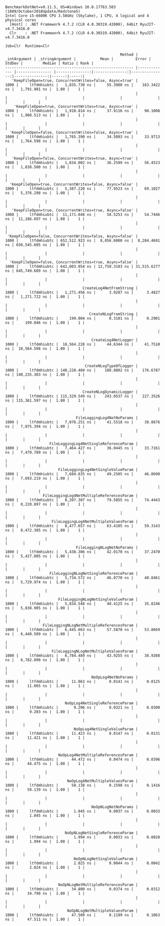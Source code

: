 
    BenchmarkDotNet=v0.11.5, OS=Windows 10.0.17763.503 (1809/October2018Update/Redstone5)
    Intel Core i5-6600K CPU 3.50GHz (Skylake), 1 CPU, 4 logical and 4 physical cores
      [Host] : .NET Framework 4.7.2 (CLR 4.0.30319.42000), 64bit RyuJIT-v4.7.3416.0
      Clr    : .NET Framework 4.7.2 (CLR 4.0.30319.42000), 64bit RyuJIT-v4.7.3416.0

    Job=Clr  Runtime=Clr  

                                                        Method | _intArgument | _stringArgument |           Mean |          Error |         StdDev |         Median | Ratio | Rank |
    ---------------------------------------------------------- |------------- |---------------- |---------------:|---------------:|---------------:|---------------:|------:|-----:|
       'KeepFileOpen=true, ConcurrentWrites=false, Async=true' |         1000 |     ltfdmhiubtc |   1,835.730 ns |     55.3980 ns |    163.3422 ns |   1,791.901 ns |  1.00 |    1 |
                                                               |              |                 |                |                |                |                |       |      |
        'KeepFileOpen=true, ConcurrentWrites=true, Async=true' |         1000 |     ltfdmhiubtc |   1,910.814 ns |     37.9116 ns |     90.1008 ns |   1,908.513 ns |  1.00 |    1 |
                                                               |              |                 |                |                |                |                |       |      |
      'KeepFileOpen=false, ConcurrentWrites=false, Async=true' |         1000 |     ltfdmhiubtc |   1,765.390 ns |     34.5893 ns |     33.9713 ns |   1,764.598 ns |  1.00 |    1 |
                                                               |              |                 |                |                |                |                |       |      |
       'KeepFileOpen=false, ConcurrentWrites=true, Async=true' |         1000 |     ltfdmhiubtc |   1,834.002 ns |     36.2599 ns |     56.4523 ns |   1,838.500 ns |  1.00 |    1 |
                                                               |              |                 |                |                |                |                |       |      |
      'KeepFileOpen=true, ConcurrentWrites=false, Async=false' |         1000 |     ltfdmhiubtc |   5,387.220 ns |     77.9523 ns |     69.1027 ns |   5,376.298 ns |  1.00 |    1 |
                                                               |              |                 |                |                |                |                |       |      |
       'KeepFileOpen=true, ConcurrentWrites=true, Async=false' |         1000 |     ltfdmhiubtc |  11,171.048 ns |     58.5253 ns |     54.7446 ns |  11,186.697 ns |  1.00 |    1 |
                                                               |              |                 |                |                |                |                |       |      |
     'KeepFileOpen=false, ConcurrentWrites=false, Async=false' |         1000 |     ltfdmhiubtc | 652,512.923 ns |  8,856.6000 ns |  8,284.4691 ns | 650,545.605 ns |  1.00 |    1 |
                                                               |              |                 |                |                |                |                |       |      |
      'KeepFileOpen=false, ConcurrentWrites=true, Async=false' |         1000 |     ltfdmhiubtc | 642,003.054 ns | 12,750.3183 ns | 31,515.6277 ns | 645,749.609 ns |  1.00 |    1 |
                                                               |              |                 |                |                |                |                |       |      |
                                       CreateLog4NetFromString |         1000 |     ltfdmhiubtc |   1,271.456 ns |      3.9287 ns |      3.4827 ns |   1,271.722 ns |  1.00 |    1 |
                                                               |              |                 |                |                |                |                |       |      |
                                          CreateNLogFromString |         1000 |     ltfdmhiubtc |     199.004 ns |      0.3101 ns |      0.2901 ns |     199.046 ns |  1.00 |    1 |
                                                               |              |                 |                |                |                |                |       |      |
                                           CreateLog4NetLogger |         1000 |     ltfdmhiubtc |  18,564.228 ns |     44.6344 ns |     41.7510 ns |  18,564.598 ns |  1.00 |    1 |
                                                               |              |                 |                |                |                |                |       |      |
                                        CreateNLogTypeOfLogger |         1000 |     ltfdmhiubtc | 140,220.404 ns |    188.8802 ns |    176.6787 ns | 140,235.303 ns |  1.00 |    1 |
                                                               |              |                 |                |                |                |                |       |      |
                                       CreateNLogDynamicLogger |         1000 |     ltfdmhiubtc | 115,329.549 ns |    243.0537 ns |    227.3526 ns | 115,361.597 ns |  1.00 |    1 |
                                                               |              |                 |                |                |                |                |       |      |
                                    FileLoggingLog4NetNoParams |         1000 |     ltfdmhiubtc |   7,076.251 ns |     41.5518 ns |     38.8676 ns |   7,075.394 ns |  1.00 |    1 |
                                                               |              |                 |                |                |                |                |       |      |
                        FileLoggingLog4NetSingleReferenceParam |         1000 |     ltfdmhiubtc |   7,464.427 ns |     36.0445 ns |     33.7161 ns |   7,470.789 ns |  1.00 |    1 |
                                                               |              |                 |                |                |                |                |       |      |
                            FileLoggingLog4NetSingleValueParam |         1000 |     ltfdmhiubtc |   7,684.635 ns |     49.2505 ns |     46.0690 ns |   7,693.219 ns |  1.00 |    1 |
                                                               |              |                 |                |                |                |                |       |      |
                     FileLoggingLog4NetMultipleReferencesParam |         1000 |     ltfdmhiubtc |   8,207.387 ns |     79.5855 ns |     74.4443 ns |   8,220.897 ns |  1.00 |    1 |
                                                               |              |                 |                |                |                |                |       |      |
                         FileLoggingLog4NetMultipleValuesParam |         1000 |     ltfdmhiubtc |   8,477.657 ns |     63.4105 ns |     59.3143 ns |   8,472.385 ns |  1.00 |    1 |
                                                               |              |                 |                |                |                |                |       |      |
                                    FileLoggingNLogNetNoParams |         1000 |     ltfdmhiubtc |   5,438.306 ns |     42.0170 ns |     37.2470 ns |   5,427.805 ns |  1.00 |    1 |
                                                               |              |                 |                |                |                |                |       |      |
                        FileLoggingNLogNetSingleReferenceParam |         1000 |     ltfdmhiubtc |   5,734.572 ns |     46.0770 ns |     40.8461 ns |   5,729.974 ns |  1.00 |    1 |
                                                               |              |                 |                |                |                |                |       |      |
                            FileLoggingNLogNetSingleValueParam |         1000 |     ltfdmhiubtc |   5,834.548 ns |     40.4125 ns |     35.8246 ns |   5,838.905 ns |  1.00 |    1 |
                                                               |              |                 |                |                |                |                |       |      |
                     FileLoggingNLogNetMultipleReferencesParam |         1000 |     ltfdmhiubtc |   6,445.663 ns |     57.5870 ns |     53.8669 ns |   6,440.509 ns |  1.00 |    1 |
                                                               |              |                 |                |                |                |                |       |      |
                         FileLoggingNLogNetMultipleValuesParam |         1000 |     ltfdmhiubtc |   6,784.489 ns |     43.9255 ns |     38.9388 ns |   6,782.898 ns |  1.00 |    1 |
                                                               |              |                 |                |                |                |                |       |      |
                                           NoOpLog4NetNoParams |         1000 |     ltfdmhiubtc |      11.063 ns |      0.0141 ns |      0.0125 ns |      11.065 ns |  1.00 |    1 |
                                                               |              |                 |                |                |                |                |       |      |
                               NoOpLog4NetSingleReferenceParam |         1000 |     ltfdmhiubtc |       9.206 ns |      0.0321 ns |      0.0300 ns |       9.203 ns |  1.00 |    1 |
                                                               |              |                 |                |                |                |                |       |      |
                                   NoOpLog4NetSingleValueParam |         1000 |     ltfdmhiubtc |      11.423 ns |      0.0147 ns |      0.0131 ns |      11.421 ns |  1.00 |    1 |
                                                               |              |                 |                |                |                |                |       |      |
                            NoOpLog4NetMultipleReferencesParam |         1000 |     ltfdmhiubtc |      44.472 ns |      0.0474 ns |      0.0396 ns |      44.475 ns |  1.00 |    1 |
                                                               |              |                 |                |                |                |                |       |      |
                                NoOpLog4NetMultipleValuesParam |         1000 |     ltfdmhiubtc |      58.138 ns |      0.1598 ns |      0.1416 ns |      58.139 ns |  1.00 |    1 |
                                                               |              |                 |                |                |                |                |       |      |
                                           NoOpNLogNetNoParams |         1000 |     ltfdmhiubtc |       1.045 ns |      0.0037 ns |      0.0033 ns |       1.045 ns |  1.00 |    1 |
                                                               |              |                 |                |                |                |                |       |      |
                               NoOpNLogNetSingleReferenceParam |         1000 |     ltfdmhiubtc |       1.994 ns |      0.0033 ns |      0.0028 ns |       1.994 ns |  1.00 |    1 |
                                                               |              |                 |                |                |                |                |       |      |
                                   NoOpNLogNetSingleValueParam |         1000 |     ltfdmhiubtc |       2.025 ns |      0.0044 ns |      0.0042 ns |       2.024 ns |  1.00 |    1 |
                                                               |              |                 |                |                |                |                |       |      |
                            NoOpNLogNetMultipleReferencesParam |         1000 |     ltfdmhiubtc |      34.800 ns |      0.0374 ns |      0.0312 ns |      34.798 ns |  1.00 |    1 |
                                                               |              |                 |                |                |                |                |       |      |
                                NoOpNLogNetMultipleValuesParam |         1000 |     ltfdmhiubtc |      47.509 ns |      0.1199 ns |      0.1063 ns |      47.511 ns |  1.00 |    1 |
